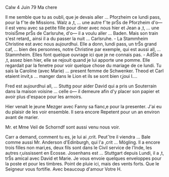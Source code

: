  Calw 4 Juin 79
Ma chere

Il me semble que tu as oubli‚ que je devais aller … Pforzheim ce lundi pass‚ pour la fˆte de Missions. Walz a ‚t‚ … une autre fˆte prŠs de Pforzheim d'o— il est venu avec sa petite fille pour diner avec nous hier et Jean a ‚t‚ … une troisiŠme prŠs de Carlsruhe, d'o— il a voulu aller … Baden. Mais son train s'est retard‚, ainsi il a du passer la nuit … Carlsruhe. - La Stammheim Christine est avec nous aujourdhui. Elle a donn‚ lundi pass‚ un trŠs grand caf‚ … bien des personnes, notre Christine par exemple, qui est aussi all‚ … Stammheim. Elles font quelque ouvrage ici que je ne connais pas. - AdŠle a ‚t‚ assez bien hier, elle se rejouit quand je lui apporte une pomme. Elle regardait par la fenetre pour voir quelque chose du mariage de ce lundi. Tu sais la Caroline (avec Marie) … present femme de Schwenker. Theod et Carl etaient invit‚s … manger dans le Lion et ils se sont bien r‚joui l….

Fred est aujourdhui all‚ … Stuttg pour aider David qui a pris un Souterrain dans la maison voisine … celle o— il demeure afin d'y placer son papier et avoir plus d'espace pour les armoirs.

Hier venait le jeune Mezger avec Fanny sa fianc‚e pour la presenter. J'ai eu du plaisir de les voir ensemble. Il sera encore Repetent pour un an environ avant de marier.

Mr. et Mme Veil de Schorndf sont aussi venu nous voir.

Carr a demand‚ comment tu es, je lui ai ‚crit. Peutˆtre il viendra … Bale comme aussi Mr. Anderson d'Edinburgh, qui l'a ‚crit … Mögling. Il a encore trois filles non mari‚es, deux fils sont dans le Civil service de l'Inde, les autres r‚uississent en Ecosse. Josenhans est … Stuttgart depuis Lundi, il a ‚t‚ trŠs amical avec David et Marie. Je vous envoie quelques enveloppes pour la poste et pour les timbres. Point de pluie ici, mais des vents forts. Que le Seigneur vous fortifie.
 Avec beaucoup d'amour Votre H.

